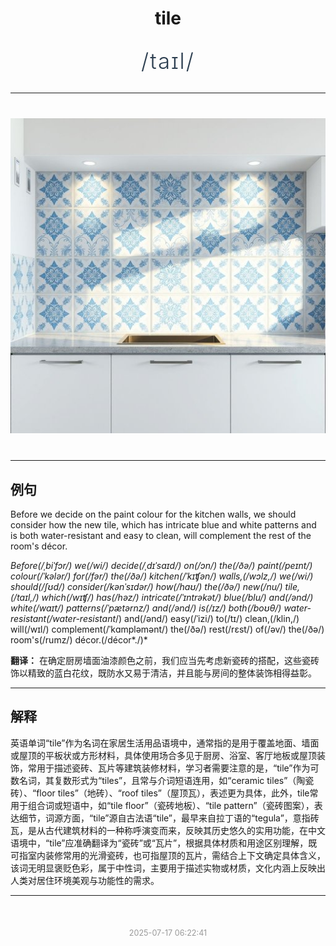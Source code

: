 <div align="center">

# tile

<div style="margin: 30px 0;">
<h1 style="font-size: 2.5em; font-weight: 300; letter-spacing: 2px; margin: 0; color: #2c3e50;">
/taɪl/
</h1>
</div>

</div>

---

<div align="center" style="margin: 40px 0;">

![tile](images/tile.png)

</div>

---

## 例句

Before we decide on the paint colour for the kitchen walls, we should consider how the new tile, which has intricate blue and white patterns and is both water-resistant and easy to clean, will complement the rest of the room's décor.

*Before(/ˌbiˈfɔr/) we(/wi/) decide(/ˌdɪˈsaɪd/) on(/ɔn/) the(/ðə/) paint(/peɪnt/) colour(/ˈkələr/) for(/fər/) the(/ðə/) kitchen(/ˈkɪʧən/) walls,(/wɔlz,/) we(/wi/) should(/ʃʊd/) consider(/kənˈsɪdər/) how(/haʊ/) the(/ðə/) new(/nu/) tile,(/taɪl,/) which(/wɪʧ/) has(/həz/) intricate(/ˈɪntrəkət/) blue(/blu/) and(/ənd/) white(/waɪt/) patterns(/ˈpætərnz/) and(/ənd/) is(/ɪz/) both(/boʊθ/) water-resistant(/water-resistant*/) and(/ənd/) easy(/ˈizi/) to(/tɪ/) clean,(/klin,/) will(/wɪl/) complement(/ˈkɑmpləmənt/) the(/ðə/) rest(/rɛst/) of(/əv/) the(/ðə/) room's(/rumz/) décor.(/décor*./)*

**翻译：** 在确定厨房墙面油漆颜色之前，我们应当先考虑新瓷砖的搭配，这些瓷砖饰以精致的蓝白花纹，既防水又易于清洁，并且能与房间的整体装饰相得益彰。

---

## 解释

英语单词“tile”作为名词在家居生活用品语境中，通常指的是用于覆盖地面、墙面或屋顶的平板状或方形材料，具体使用场合多见于厨房、浴室、客厅地板或屋顶装饰，常用于描述瓷砖、瓦片等建筑装修材料，学习者需要注意的是，“tile”作为可数名词，其复数形式为“tiles”，且常与介词短语连用，如“ceramic tiles”（陶瓷砖）、“floor tiles”（地砖）、“roof tiles”（屋顶瓦），表述更为具体，此外，tile常用于组合词或短语中，如“tile floor”（瓷砖地板）、“tile pattern”（瓷砖图案），表达细节，词源方面，“tile”源自古法语“tile”，最早来自拉丁语的“tegula”，意指砖瓦，是从古代建筑材料的一种称呼演变而来，反映其历史悠久的实用功能，在中文语境中，“tile”应准确翻译为“瓷砖”或“瓦片”，根据具体材质和用途区别理解，既可指室内装修常用的光滑瓷砖，也可指屋顶的瓦片，需结合上下文确定具体含义，该词无明显褒贬色彩，属于中性词，主要用于描述实物或材质，文化内涵上反映出人类对居住环境美观与功能性的需求。


---

<div align="center" style="margin-top: 50px;">
<small style="color: #999; font-size: 0.9em;">2025-07-17 06:22:41</small>
</div>
